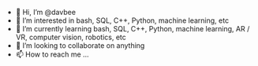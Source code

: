 - 👋 Hi, I’m @davbee
- 👀 I’m interested in bash, SQL, C++, Python, machine learning, etc
- 🌱 I’m currently learning bash, SQL, C++, Python, machine learning, AR / VR, computer vision, robotics, etc
- 💞️ I’m looking to collaborate on anything
- 📫 How to reach me ...

<!---
davbee/davbee is a ✨ special ✨ repository because its `README.md` (this file) appears on your GitHub profile.
You can click the Preview link to take a look at your changes.
--->

